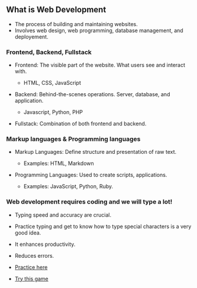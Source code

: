 ## What is Web Development
- The process of building and maintaining websites.
- Involves web design, web programming, database management, and deployement.

### Frontend, Backend, Fullstack
- Frontend: The visible part of the website. What users see and interact with.
  - HTML, CSS, JavaScript

- Backend: Behind-the-scenes operations. Server, database, and application.
  - Javascript, Python, PHP
  
- Fullstack: Combination of both frontend and backend.

### Markup languages & Programming languages
- Markup Languages: Define structure and presentation of raw text.
  - Examples: HTML, Markdown

- Programming Languages: Used to create scripts, applications.
  - Examples: JavaScript, Python, Ruby.

### Web development requires coding and we will type a lot!
  - Typing speed and accuracy are crucial.
  - Practice typing and get to know how to type special characters is a very good idea.
  - It enhances productivity.
  - Reduces errors.

  - [Practice here](https://climech.github.io/typing-practice)
  - [Try this game](https://www.typing.com/student/game/tommyq)